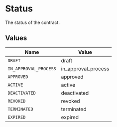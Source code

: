 # Status

The status of the contract.


## Values

| Name                  | Value                 |
| --------------------- | --------------------- |
| `DRAFT`               | draft                 |
| `IN_APPROVAL_PROCESS` | in_approval_process   |
| `APPROVED`            | approved              |
| `ACTIVE`              | active                |
| `DEACTIVATED`         | deactivated           |
| `REVOKED`             | revoked               |
| `TERMINATED`          | terminated            |
| `EXPIRED`             | expired               |